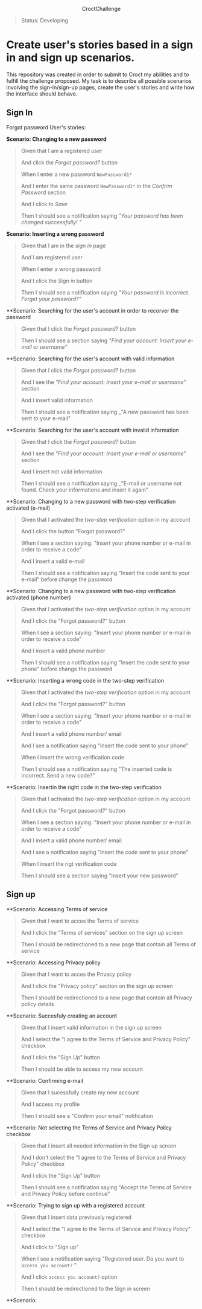 <p align="center"> CroctChallenge

>Status: Developing

# Create user's stories based in a sign in and sign up scenarios. 
  This repository was created in order to submit to Croct my abilities and to fulfill the challenge proposed. My task is to describe all possible scenarios involving the sign-in/sign-up pages, create the user's stories and write how the interface should behave.
  
## Sign In
  Forgot password User's stories:
   

**Scenario: Changing to a new password**
>
> Given that I am a registered user 
>
> And click the *Forgot password?* button
>
> When I enter a new password `NewPassword1*` 
> 
> And I enter the same password `NewPassword1*` in the *Confirm Password* section 
>
> And I click to *Save*
> 
> Then I should see a notification saying _"Your password has been changed successfully! "_
  
  
  
**Scenario: Inserting a wrong password**
> Given that I am in the *sign in* page
>
> And I am registered user
>
> When I enter a wrong password
>
> And I click the *Sign in* button
>
> Then I should see a notification saying _"Your password is incorrect. Forget your password?"_
  
  
  
**Scenario: Searching for the user's account in order to recorver the password
> Given that I click the *Forgot password?* button
>
> Then I should see a section saying _"Find your account: Insert your e-mail or username"_

  
  
**Scenario: Searching for the user's account with valid information
> Given that I click the *Forgot password?* button
>
> And I see the _"Find your account: Insert your e-mail or username"_ section
>
> And I insert valid information
>
> Then I should see a notification saying _"A new password has been sent to your e-mail"
  
  
  
**Scenario: Searching for the user's account with invalid information
> Given that I click the *Forgot password?* button
>
> And I see the _"Find your account: Insert your e-mail or username"_ section
>
> And I insert not valid information
>
> Then I should see a notification saying _"E-mail or username not found. Check your informations and insert it again"

  
  
**Scenario: Changing to a new password with two-step verification activated (e-mail)
> Given that I activated the *two-step verification* option in my account
>
> And I click the button "Forgot password?" 
>
> When I see a section saying: "Insert your phone number or e-mail in order to receive a code"
>
> And I insert a valid e-mail
>
> Then I should see a notification saying "Insert the code sent to your e-mail" before change the password
  
  
  
**Scenario: Changing to a new password with two-step verification activated (phone number)
> Given that I activated the *two-step verification* option in my account
>
> And I click the "Forgot password?" button
>
> When I see a section saying: "Insert your phone number or e-mail in order to receive a code"
>
> And I insert a valid phone number
>
> Then I should see a notification saying "Insert the code sent to your phone" before change the password
  
 
**Scenario: Inserting a wrong code in the two-step verification 
> Given that I activated the *two-step verification* option in my account
>
> And I click the "Forgot password?" button
>
> When I see a section saying: "Insert your phone number or e-mail in order to receive a code"
>
> And I insert a valid phone number/ email
>
> And I see a notification saying "Insert the code sent to your phone" 
>
> When I insert the wrong verification code
>
> Then I should see a notification saying "The  inserted code is incorrect. Send a new code?"
  

**Scenario: Insertin the right code in the two-step verification
> Given that I activated the *two-step verification* option in my account
>
> And I click the "Forgot password?" button
>
> When I see a section saying: "Insert your phone number or e-mail in order to receive a code"
>
> And I insert a valid phone number/ email
>
> And I see a notification saying "Insert the code sent to your phone" 
>
> When I insert the rigt verification code
>
> Then I should see a section saying "Insert your new password"
  
  
## Sign up

  
**Scenario: Accessing Terms of service
> Given that I want to acces the Terms of service
>
> And I click the "Terms of services" section on the sign up screen
>
> Then I should be redirectioned to a new page that contain all Terms of service
  

**Scenario: Accessing Privacy policy
> Given that I want to acces the Privacy policy 
>
> And I click the "Privacy policy" section on the sign up screen
>
> Then I should be redirectioned to a new page that contain all Privacy policy details
  
  
  
**Scenario: Succesfuly creating an account
> Given that I insert valid information in the sign up screen
>
> And I select the "I agree to the Terms of Service and Privacy Policy" checkbox 
>
> And I click the "Sign Up" button
>
> Then I should be able to access my new account
  
  
 **Scenario: Confirming e-mail
> Given that I sucessfully create my new account
>
> And I access my profile
>
> Then I should see a "Confirm your email" notification


**Scenario: Not selecting the Terms of Service and Privacy Policy checkbox
> Given that I insert all needed information in the Sign up screen
>
> And I don't select the "I agree to the Terms of Service and Privacy Policy" checkbox 
>
> And I click the "Sign Up" button
>
> Then I should see a notification saying "Accept the Terms of Service and Privacy Policy before continue"
  
  
**Scenario: Trying to sign up with a registered account
> Given that I insert data previously registered
>
> And I select the "I agree to the Terms of Service and Privacy Policy" checkbox 
>
> And I click to "Sign up"
>
> When I see a notification saying "Registered user. Do you want to `access you account?` "
> 
> And I click `access you account?` option
>
> Then I should be redirectioned to the Sign in screen


**Scenario: 
